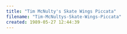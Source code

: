 ```yaml
---
title: "Tim McNulty's Skate Wings Piccata"
filename: "Tim-McNultys-Skate-Wings-Piccata"
created: 1989-05-27 12:44:39
---
```

